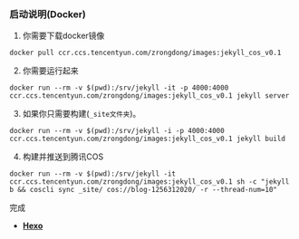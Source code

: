 ### 启动说明(Docker)
1. 你需要下载docker镜像
```
docker pull ccr.ccs.tencentyun.com/zrongdong/images:jekyll_cos_v0.1
```

2. 你需要运行起来
```
docker run --rm -v $(pwd):/srv/jekyll -it -p 4000:4000 ccr.ccs.tencentyun.com/zrongdong/images:jekyll_cos_v0.1 jekyll server
```

3. 如果你只需要构建(`_site文件夹`)。
```
docker run --rm -v $(pwd):/srv/jekyll -i -p 4000:4000 ccr.ccs.tencentyun.com/zrongdong/images:jekyll_cos_v0.1 jekyll build
```

4. 构建并推送到腾讯COS
```
docker run --rm -v $(pwd):/srv/jekyll -it ccr.ccs.tencentyun.com/zrongdong/images:jekyll_cos_v0.1 sh -c "jekyll b && coscli sync _site/ cos://blog-1256312020/ -r --thread-num=10"
```



完成


- [**Hexo**](https://github.com/Kaijun/hexo-theme-huxblog)

